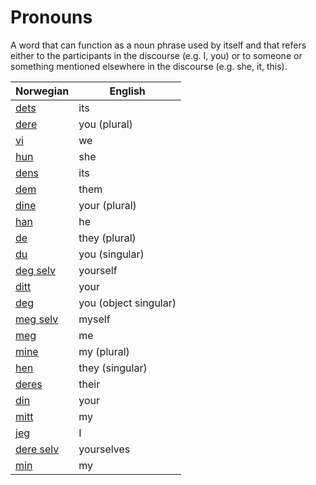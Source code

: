 # Pronouns

A word that can function as a noun phrase used by itself and that refers either to the participants in the discourse (e.g. I, you) or to someone or something mentioned elsewhere in the discourse (e.g. she, it, this).

| Norwegian | English |
| --- | --- |
| [dets](https://www.ordnett.no/search?language=no&phrase=dets) | its |
| [dere](https://www.ordnett.no/search?language=no&phrase=dere) | you (plural) |
| [vi](https://www.ordnett.no/search?language=no&phrase=vi) | we |
| [hun](https://www.ordnett.no/search?language=no&phrase=hun) | she |
| [dens](https://www.ordnett.no/search?language=no&phrase=dens) | its |
| [dem](https://www.ordnett.no/search?language=no&phrase=dem) | them |
| [dine](https://www.ordnett.no/search?language=no&phrase=dine) | your (plural) |
| [han](https://www.ordnett.no/search?language=no&phrase=han) | he |
| [de](https://www.ordnett.no/search?language=no&phrase=de) | they (plural) |
| [du](https://www.ordnett.no/search?language=no&phrase=du) | you (singular) |
| [deg selv](https://www.ordnett.no/search?language=no&phrase=deg%20selv) | yourself |
| [ditt](https://www.ordnett.no/search?language=no&phrase=ditt) | your |
| [deg](https://www.ordnett.no/search?language=no&phrase=deg) | you (object singular) |
| [meg selv](https://www.ordnett.no/search?language=no&phrase=meg%20selv) | myself |
| [meg](https://www.ordnett.no/search?language=no&phrase=meg) | me |
| [mine](https://www.ordnett.no/search?language=no&phrase=mine) | my (plural) |
| [hen](https://www.ordnett.no/search?language=no&phrase=hen) | they (singular) |
| [deres](https://www.ordnett.no/search?language=no&phrase=deres) | their |
| [din](https://www.ordnett.no/search?language=no&phrase=din) | your |
| [mitt](https://www.ordnett.no/search?language=no&phrase=mitt) | my |
| [jeg](https://www.ordnett.no/search?language=no&phrase=jeg) | I |
| [dere selv](https://www.ordnett.no/search?language=no&phrase=dere%20selv) | yourselves |
| [min](https://www.ordnett.no/search?language=no&phrase=min) | my |


